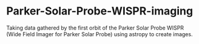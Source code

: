 # Parker-Solar-Probe-WISPR-imaging

Taking data gathered by the first orbit of the Parker Solar Probe WISPR (Wide Field Imager for Parker Solar Probe) using astropy to create images.
